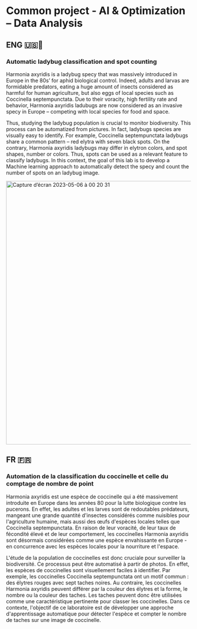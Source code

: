 # Common project - AI & Optimization – Data Analysis


## ENG 🇺🇸🏴󠁧󠁢󠁥󠁮󠁧󠁿
### Automatic ladybug classification and spot counting

Harmonia axyridis is a ladybug specy that was massively introduced in Europe in the 80s’ for aphid biological control. 
Indeed, adults and larvas are formidable predators, eating a huge amount of insects considered as harmful for human agriculture, but also eggs of local species such as Coccinella septempunctata.
Due to their voracity, high fertility rate and behavior, Harmonia axyridis ladubugs are now considered as an invasive specy in Europe – competing with local species for food and space.

Thus, studying the ladybug population is crucial to monitor biodiversity. This process can be automatized from pictures.
In fact, ladybugs species are visually easy to identify. For example, Coccinella septempunctata ladybugs share a common pattern – red elytra with seven black spots. 
On the contrary, Harmonia axyridis ladybugs may differ in elytron colors, and spot shapes, number or colors. Thus, spots can be used as a relevant feature to classify ladybugs.
In this context, the goal of this lab is to develop a Machine learning approach to automatically detect the specy and count the number of spots on an ladybug image.

<img width="720" alt="Capture d’écran 2023-05-06 à 00 20 31" src="https://user-images.githubusercontent.com/90144938/236578334-e17404d9-a019-4fcc-9940-b680ca9c58fb.png">

## FR 󠁧󠁢🇫🇷
### Automation de la classification du coccinelle et celle du comptage de nombre de point

Harmonia axyridis est une espèce de coccinelle qui a été massivement introduite en Europe dans les années 80 pour la lutte biologique contre les pucerons. 
En effet, les adultes et les larves sont de redoutables prédateurs, mangeant une grande quantité d'insectes considérés comme nuisibles pour l'agriculture humaine, mais aussi des œufs d'espèces locales telles que Coccinella septempunctata.
En raison de leur voracité, de leur taux de fécondité élevé et de leur comportement, les coccinelles Harmonia axyridis sont désormais considérées comme une espèce envahissante en Europe - en concurrence avec les espèces locales pour la nourriture et l'espace.

L'étude de la population de coccinelles est donc cruciale pour surveiller la biodiversité. Ce processus peut être automatisé à partir de photos.
En effet, les espèces de coccinelles sont visuellement faciles à identifier. Par exemple, les coccinelles Coccinella septempunctata ont un motif commun : des élytres rouges avec sept taches noires. 
Au contraire, les coccinelles Harmonia axyridis peuvent différer par la couleur des élytres et la forme, le nombre ou la couleur des taches. Les taches peuvent donc être utilisées comme une caractéristique pertinente pour classer les coccinelles.
Dans ce contexte, l'objectif de ce laboratoire est de développer une approche d'apprentissage automatique pour détecter l'espèce et compter le nombre de taches sur une image de coccinelle.

